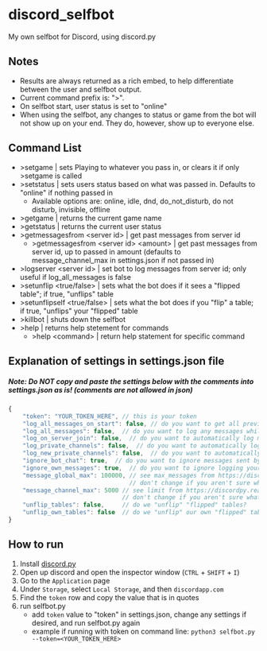 # discord_selfbot
My own selfbot for Discord, using discord.py

## Notes
- Results are always returned as a rich embed, to help differentiate between the user and selfbot output.
- Current command prefix is: "\>".
- On selfbot start, user status is set to "online"
- When using the selfbot, any changes to status or game from the bot will not show up on your end. They do, however, show up to everyone else.

## Command List
- \>setgame | sets Playing to whatever you pass in, or clears it if only \>setgame is called
- \>setstatus | sets users status based on what was passed in. Defaults to "online" if nothing passed in
    - Available options are: online, idle, dnd, do_not_disturb, do not disturb, invisible, offline
- \>getgame | returns the current game name
- \>getstatus | returns the current user status
- \>getmessagesfrom \<server id\> | get past messages from server id
    - \>getmessagesfrom \<server id\> \<amount\> | get past messages from server id, up to passed in amount (defaults to message_channel_max in settings.json if not passed in)
- \>logserver \<server id\> | set bot to log messages from server id; only useful if log_all_messages is false
- \>setunflip \<true/false\> | sets what the bot does if it sees a "flipped table"; if true, "unflips" table
- \>setunflipself \<true/false\> | sets what the bot does if you "flip" a table; if true, "unflips" your "flipped" table
- \>killbot | shuts down the selfbot
- \>help | returns help stetement for commands
    - \>help \<command\> | return help statement for specific command
    
## Explanation of settings in settings.json file
##### Note: Do NOT copy and paste the settings below with the comments into settings.json as is! (comments are not allowed in json)
```js
{
    "token": "YOUR_TOKEN_HERE", // this is your token
    "log_all_messages_on_start": false, // do you want to get all previous messages from all servers and pms?
    "log_all_messages": false,  // do you want to log any messages while you use the selfbot script?
    "log_on_server_join": false,  // do you want to automatically log messages when you join/create a server?
    "log_private_channels": false,  // do you want to automatically log private channel messages?
    "log_new_private_channels": false,  // do you want to automatically log new private channel messages?
    "ignore_bot_chat": true,  // do you want to ignore messages sent by bots?
    "ignore_own_messages": true,  // do you want to ignore logging your own messages (this includes selfbot messages)?
    "message_global_max": 100000, // see max_messages from https://discordpy.readthedocs.io/en/latest/api.html#discord.Client
                                  // don't change if you aren't sure what this does
    "message_channel_max": 5000 // see limit from https://discordpy.readthedocs.io/en/latest/api.html#discord.Client.logs_from
                                // don't change if you aren't sure what this does
    "unflip_tables": false,     // do we "unflip" "flipped" tables?
    "unflip_own_tables": false  // do we "unflip" our own "flipped" tables?
}
```
    
## How to run
1. Install [discord.py](https://github.com/Rapptz/discord.py#installing)
2. Open up discord and open the inspector window (`CTRL` + `SHIFT` + `I`)
3. Go to the `Application` page
4. Under `Storage`, select `Local Storage`, and then `discordapp.com`
5. Find the `token` row and copy the value that is in quotes
6. run selfbot.py
    - add `token` value to "token" in settings.json, change any settings if desired, and run selfbot.py again
    - example if running with token on command line: `python3 selfbot.py --token=<YOUR_TOKEN_HERE>`
